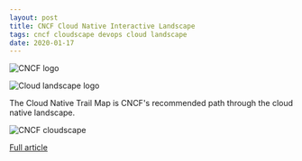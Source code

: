 ```yaml
---
layout: post
title: CNCF Cloud Native Interactive Landscape
tags: cncf cloudscape devops cloud landscape
date: 2020-01-17
---
```


![CNCF logo](https://landscape.cncf.io/images/right-logo.svg)

![Cloud landscape logo](https://landscape.cncf.io/images/left-logo.svg)

The Cloud Native Trail Map is CNCF's recommended path through the cloud native landscape. 

![CNCF cloudscape](https://landscape.cncf.io/logos/containerd.svg)


[Full article](https://landscape.cncf.io/)
